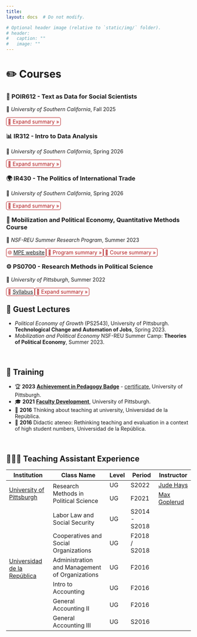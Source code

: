 ```yaml
---
title: 
layout: docs  # Do not modify.

# Optional header image (relative to `static/img/` folder).
# header:
#   caption: ""
#   image: ""
---
```


<style>
details {
  float:left;
  cursor: pointer;
}

details > summary:hover {
    color: #fff;
    background-color: #b21619 !important;
}

details > summary {
  display: inline-block;
  margin-bottom: 0.25em;
  padding: 0.125em 0.25em;
  color: #b21619;
  text-align: center;
  text-decoration: none !important;
  border: 1px solid;
  border-color: #b21619;
  border-radius: 4px;
  cursor: pointer;
}

details > summary::-webkit-details-marker {
  display: none;
  float:left;
}

details > p {
  margin-bottom: 0.25em;
  padding: 0.125em 0.25em;
  box-shadow: 1px 1px 2px #bbbbbb;
}
</style>

# ✏️ Courses  

###  🤖 POIR612 - Text as Data for Social Scientists  
📍 _University of Southern California_, Fall 2025  

<details><summary>📖 Expand summary »</summary><p>The course introduces social scientists to computational techniques for analyzing large-scale textual information. In an era where vast amounts of text—from policy speeches and legislative documents to social media and news archives—shape our understanding of the world, this course equips students with the methodological tools to extract meaningful insights from unstructured data. Bridging natural language processing (NLP), machine learning, Bayesian statistics, and the social sciences, the course focuses on practical applications in areas like political discourse analysis, sentiment detection, and policy communication. Students will learn essential preprocessing techniques (e.g., tokenization, stemming, stopword removal), text representation methods (bag-of-words, word embeddings), and advanced modeling approaches, including supervised learning, topic modeling, and deep learning techniques such as BERT and large language models (LLMs) like OpenAI and LLAMA. By integrating hands-on coding exercises with theoretical discussions, the course prepares students to engage with textual data critically, ensuring they can apply these techniques to real-world social science research while considering the ethical and methodological challenges of working with text-based data.</p>
</details>  
<br>
  
### 📊 IR312 - Intro to Data Analysis  
📍 _University of Southern California_, Spring 2026  

<details><summary>📖 Expand summary »</summary><p>How can we measure income inequality? What factors predict election outcomes? Do policy interventions effectively reduce poverty? Social scientists, policymakers, businesses, and non-profit organizations increasingly rely on data to answer these pressing questions—using it to describe trends, predict outcomes, and inform decisions. This course equips students with the tools to analyze data, draw statistical inferences, and apply causal reasoning to real-world political, social, and economic issues. Through hands-on experience with quantitative methods used in academic research, policy analysis, and the private sector, students will gain essential data skills—no prior statistical knowledge is required. </p>
</details>  
<br>
  
### 🌍 IR430 - The Politics of International Trade  
📍 _University of Southern California_, Spring 2026  

<details><summary>📖 Expand summary »</summary><p>How do political and economic forces shape global trade? What are the key theories explaining trade patterns, and how do they apply to modern challenges like climate change and automation? This course explores the political economy of international trade, tracing foundational theories and debates while examining contemporary issues. Students will engage with classic and modern perspectives to understand how trade policies are shaped, who benefits from them, and how global economic shifts influence political decision-making.</p>
</details>  
<br>

### 📢 Mobilization and Political Economy, Quantitative Methods Course  
📍 _NSF-REU Summer Research Program_, Summer 2023  

<details><summary>🌐 <a href="https://www.migapprogram.com/">MPE website</a></summary><p> </p>
</details>  
<details><summary>📖 Program summary »</summary><p>The MPE Summer Program is an eight-week, in-residence research and mentoring initiative funded by the National Science Foundation (NSF) through a Research Experience for Undergraduates (REU) award (Award No. #2150250). Designed to support underrepresented and first-generation undergraduate students, the program prioritizes recruiting from Minority Serving Institutions (MSIs). It enhances academic success through rigorous methodological training and structured guidance for graduate school applications. With an interdisciplinary approach, MPE equips students with the analytical tools to examine key issues in mobilization and political economy. By integrating theory with hands-on data analysis, participants develop essential research skills to tackle pressing social, political, and policy challenges, bridging the gap between academia and real-world applications.</p>
</details>  
<details><summary>📖 Course summary »</summary><p>The Quantitative Methods Course lays a strong foundation in research design, descriptive statistics, and regression analysis before advancing to complex techniques like hypothesis testing and multi-level modeling (MLM). These methods are particularly powerful in examining structural inequalities, allowing students to analyze the interplay between individual behaviors and systemic factors. A key component of the course is hands-on training in R programming, enabling participants to work with real-world datasets, such as the Collaborative Multi-racial Post-election Survey (CMPS) and census data. The program provides students with essential analytical skills for academia, government, and private industry by combining methodological rigor with a focus on diversity and inclusion. Students gain valuable experience in data management, statistical modeling, and policy analysis—preparing them for a world increasingly driven by data science.</p>
</details>  
<br>

### ⚙️ PS0700 - Research Methods in Political Science  
📍 _University of Pittsburgh_, Summer 2022  

<details><summary>📄 <a href="https://www.dropbox.com/s/shpfv8m1ke1iyr3/PS0700_S22.pdf?dl=0">Syllabus</a></summary><p> </p>
</details>  
<details><summary>📖 Expand summary »</summary><p>The course aims to provide students with the ability to understand, explain, and perform political science quantitative research. The focus will be on data analysis, and students will learn how to draw statistical inferences and causal reasoning. No previous statistical knowledge is required for this course. After taking this course, students will be able to read and understand the methodology used by social media reports, policy memos, and most academic articles in political science. This course will represent an essential skill for students as the first step into a world that is increasingly dependent on data science.</p>
</details>  
<br>
  
## **🎤 Guest Lectures**  

- _Political Economy of Growth_ (PS2543), University of Pittsburgh. **Technological Change and Automation of Jobs**, Spring 2023.  
- _Mobilization and Political Economy_ NSF-REU Summer Camp: **Theories of Political Economy**, Summer 2023.  

<br>

## **📜 Training**  

- 🏆 **2023** [**Achievement in Pedagogy Badge**](https://teaching.pitt.edu/graduate-student-teaching/pedagogy-credential/) - [certificate](https://www.dropbox.com/s/xsxx3rsjmwxa6v2/AIP_Gonzalez-Rostani_revised.pdf?dl=0), University of Pittsburgh.  
- 🎓 **2021** [**Faculty Development**](https://teaching.pitt.edu/graduate-student-teaching/), University of Pittsburgh.  
- 📖 **2016** Thinking about teaching at university, Universidad de la República.  
- 📖 **2016** Didactic ateneo: Rethinking teaching and evaluation in a context of high student numbers, Universidad de la República.  

<br>

## **👩🏻‍🏫 Teaching Assistant Experience**  

<table class="tg">
  <thead>
    <tr>
      <th>Institution</th>
      <th>Class Name</th>
      <th>Level</th>
      <th>Period</th>
      <th>Instructor</th>
    </tr>
  </thead>
  <tbody>
    <tr>
      <td rowspan="2"><a href="https://www.pitt.edu/">University of Pittsburgh</a></td>
      <td rowspan="2">Research Methods in Political Science</td>
      <td>UG</td>
      <td>S2022</td>
      <td><a href="#">Jude Hays</a></td>
    </tr>
    <tr>
      <td>UG</td>
      <td>F2021</td>
      <td><a href="#">Max Goplerud</a></td>
    </tr>
    <tr>
      <td rowspan="6"><a href="https://udelar.edu.uy/">Universidad de la República</a></td>
      <td>Labor Law and Social Security</td>
      <td>UG</td>
      <td>S2014 - S2018</td>
      <td></td>
    </tr>
    <tr>
      <td>Cooperatives and Social Organizations</td>
      <td>UG</td>
      <td>F2018 / S2018</td>
      <td></td>
    </tr>
    <tr>
      <td>Administration and Management of Organizations</td>
      <td>UG</td>
      <td>F2016</td>
      <td></td>
    </tr>
    <tr>
      <td>Intro to Accounting</td>
      <td>UG</td>
      <td>F2016</td>
      <td></td>
    </tr>
    <tr>
      <td>General Accounting II</td>
      <td>UG</td>
      <td>F2016</td>
      <td></td>
    </tr>
    <tr>
      <td>General Accounting III</td>
      <td>UG</td>
      <td>S2016</td>
      <td></td>
    </tr>
  </tbody>
</table>
